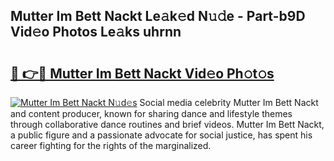 ## Mutter Im Bett Nackt Le𝚊k𝚎d N𝚞𝚍e - Part-b9D Vid𝚎o Photos Le𝚊ks uhrnn

# <h2><a href="http://fb8kbx.evod.top/?m=Mutter+Im+Bett+Nackt">🔗 👉🔴 Mutter Im Bett Nackt Vid𝚎o Ph𝚘t𝚘s</a></h2>

[![Mutter Im Bett Nackt N𝚞d𝚎s](https://i.imgur.com/8V9OHl7.gif)](http://fb8kbx.evod.top/?m=Mutter+Im+Bett+Nackt)
Social media celebrity Mutter Im Bett Nackt and content producer, known for sharing dance and lifestyle themes through collaborative dance routines and brief videos. Mutter Im Bett Nackt, a public figure and a passionate advocate for social justice, has spent his career fighting for the rights of the marginalized. 
